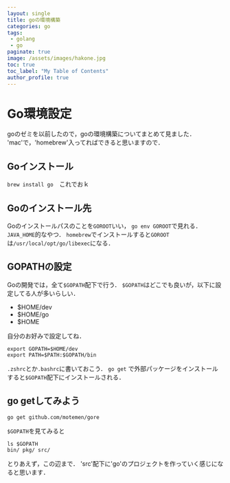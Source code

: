 ```yaml
---
layout: single
title: goの環境構築
categories: go
tags:
 - golang
 - go
paginate: true
image: /assets/images/hakone.jpg
toc: true
toc_label: "My Table of Contents"
author_profile: true
---
```


# Go環境設定
goのゼミを以前したので，goの環境構築についてまとめて見ました．
'mac'で，'homebrew'入ってればできると思いますので．

## Goインストール
`brew install go`　これでおｋ

## Goのインストール先
Goのインストールパスのことを`GOROOT`いい，
`go env GOROOT`で見れる．`JAVA_HOME`的なやつ．
`homebrew`でインストールすると`GOROOT`は`/usr/local/opt/go/libexec`になる．

## GOPATHの設定
Goの開発では，全て`$GOPATH`配下で行う．
`$GOPATH`はどこでも良いが，以下に設定してる人が多いらしい．

* $HOME/dev
* $HOME/go
* $HOME

自分のお好みで設定してね．

```
export GOPATH=$HOME/dev
export PATH=$PATH:$GOPATH/bin
```
`.zshrc`とか`.bashrc`に書いておこう．
`go get`  で外部パッケージをインストールすると`$GOPATH`配下にインストールされる．

## go getしてみよう
```
go get github.com/motemen/gore
```
`$GOPATH`を見てみると
```
ls $GOPATH
bin/ pkg/ src/
```


とりあえず，この辺まで．
'src'配下に'go'のプロジェクトを作っていく感じになると思います．
